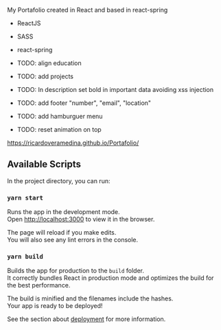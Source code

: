 My Portafolio created in React and based in react-spring

- ReactJS
- SASS
- react-spring

- TODO: align education
- TODO: add projects
- TODO: In description set bold in important data avoiding xss injection
- TODO: add footer "number", "email", "location"
- TODO: add hamburguer menu
- TODO: reset animation on top

https://ricardoveramedina.github.io/Portafolio/

## Available Scripts

In the project directory, you can run:

### `yarn start`

Runs the app in the development mode.<br />
Open [http://localhost:3000](http://localhost:3000) to view it in the browser.

The page will reload if you make edits.<br />
You will also see any lint errors in the console.

### `yarn build`

Builds the app for production to the `build` folder.<br />
It correctly bundles React in production mode and optimizes the build for the best performance.

The build is minified and the filenames include the hashes.<br />
Your app is ready to be deployed!

See the section about [deployment](https://facebook.github.io/create-react-app/docs/deployment) for more information.
